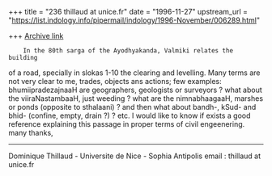 +++
title = "236 thillaud at unice.fr"
date = "1996-11-27"
upstream_url = "https://list.indology.info/pipermail/indology/1996-November/006289.html"

+++
[Archive link](https://list.indology.info/pipermail/indology/1996-November/006289.html)

        In the 80th sarga of the Ayodhyakanda, Valmiki relates the building
of a road, specially in slokas 1-10 the clearing and levelling. Many terms
are not very clear to me, trades, objects ans actions; few examples:
        bhumiipradezajnaaH are geographers, geologists or surveyors ?
        what about the viiraNastambaaH, just weeding ?
        what are the nimnabhaagaaH, marshes or ponds (opposite to sthalaani) ?
        and then what about bandh-, kSud- and bhid- (confine, empty, drain ?) ?
        etc.
I would like to know if exists a good reference explaining this passage in
proper terms of civil engeenering.
many thanks,


--------------------------------------------------------------
Dominique Thillaud - Universite de Nice - Sophia Antipolis
email : thillaud at unice.fr






